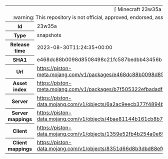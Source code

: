 <html><table>
<tr><td colspan="2" align="center"><img width="0" height="0"><br/>⌈ Minecraft 23w35a ⌋<br/><img width="0" height="0"></td></tr>
<tr><td colspan="2" align="center"><img width="0" height="0"><br/>
:warning: This repository is not official, approved, endorsed, associated or connected with Mojang :warning:
<br/><img width="0" height="0"></td></tr>
<tr><th>Id</th><td>23w35a</td></tr>
<tr><th>Type</th><td>snapshots</td></tr>
<tr><th>Release time</th><td>2023-08-30T11:24:35+00:00</td></tr>
<tr><th>SHA1</th><td>e468dc88b0098d8508498c21fc587bedbb43456b</td></tr>
<tr><th>Url</th><td><a href="https://piston-meta.mojang.com/v1/packages/e468dc88b0098d8508498c21fc587bedbb43456b/23w35a.json">https://piston-meta.mojang.com/v1/packages/e468dc88b0098d8508498c21fc587bedbb43456b/23w35a.json</a></td></tr>
<tr><th>Asset index</th><td><a href="https://piston-meta.mojang.com/v1/packages/b7f505322efbadadfa0a5c3328cf9447ff042489/7.json">https://piston-meta.mojang.com/v1/packages/b7f505322efbadadfa0a5c3328cf9447ff042489/7.json</a></td></tr>
<tr><th>Server</th><td><a href="https://piston-data.mojang.com/v1/objects/6a2ac9eecb377f4894b84de711973edc751d0607/server.jar">https://piston-data.mojang.com/v1/objects/6a2ac9eecb377f4894b84de711973edc751d0607/server.jar</a></td></tr>
<tr><th>Server mappings</th><td><a href="https://piston-data.mojang.com/v1/objects/4bae81144b161cb8b7250efd9196486bb37c1b47/server.txt">https://piston-data.mojang.com/v1/objects/4bae81144b161cb8b7250efd9196486bb37c1b47/server.txt</a></td></tr>
<tr><th>Client</th><td><a href="https://piston-data.mojang.com/v1/objects/1359e52fb4b254a0e6563fb7a4b3676da5431af2/client.jar">https://piston-data.mojang.com/v1/objects/1359e52fb4b254a0e6563fb7a4b3676da5431af2/client.jar</a></td></tr>
<tr><th>Client mappings</th><td><a href="https://piston-data.mojang.com/v1/objects/8351d66d8b3dbd88ef0c3b8b1beb45e95346b51c/client.txt">https://piston-data.mojang.com/v1/objects/8351d66d8b3dbd88ef0c3b8b1beb45e95346b51c/client.txt</a></td></tr>
</table></html>